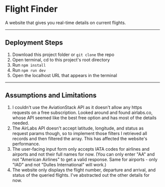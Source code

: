 # Flight Finder

A website that gives you real-time details on current flights.

---

## Deployment Steps

1. Download this project folder or `git clone` the repo
2. Open terminal, cd to this project's root directory
3. Run `npm install`
4. Run `npm run dev`
5. Open the localhost URL that appears in the terminal

---

## Assumptions and Limitations

1. I couldn't use the AviationStack API as it doesn't allow any https requests on a free subscription. Looked around and found airlabs.co, whose API seemed like the best free option and has most of the details needed.
2. The AirLabs API doesn't accept latitude, longitude, and status as request params though, so to implement those filters I retrieved all records and then filtered the array. This has affected the website's performance.
3. The user-facing input form only accepts IATA codes for airlines and airports and not their full names for now. (You can only enter "AA" and not "American Airlines" to get a valid response. Same for airports - only "IAD" and not "Dulles International" will work.)
4. The website only displays the flight number, departure and arrival, and status of the queried flights. I've abstracted out the other details for now.
